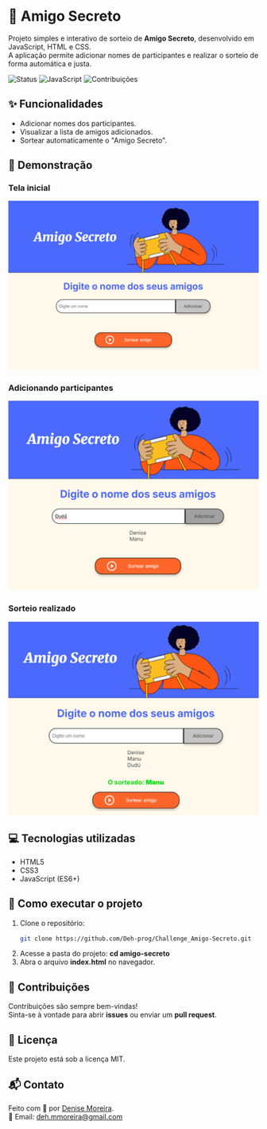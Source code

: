 # 🎁 Amigo Secreto  

Projeto simples e interativo de sorteio de **Amigo Secreto**, desenvolvido em JavaScript, HTML e CSS.  
A aplicação permite adicionar nomes de participantes e realizar o sorteio de forma automática e justa.

![Status](https://img.shields.io/badge/status-em%20desenvolvimento-yellow)
![JavaScript](https://img.shields.io/badge/javascript-ES6+-blue)
![Contribuições](https://img.shields.io/badge/contribuições-bem%20vindas-green)

## ✨ Funcionalidades  

- Adicionar nomes dos participantes.  
- Visualizar a lista de amigos adicionados.  
- Sortear automaticamente o "Amigo Secreto".  

## 📸 Demonstração  

### Tela inicial
![Tela inicial](assets/demo1.png)

### Adicionando participantes
![Adicionando nomes](assets/demo2.png)

### Sorteio realizado
![Resultado do sorteio](assets/demo3.png)


## 💻 Tecnologias utilizadas  

- HTML5  
- CSS3  
- JavaScript (ES6+)  

## 🚀 Como executar o projeto  

1. Clone o repositório:  
   ```bash
   git clone https://github.com/Deh-prog/Challenge_Amigo-Secreto.git
2. Acesse a pasta do projeto: **cd amigo-secreto**
3. Abra o arquivo **index.html** no navegador.

## 🤝 Contribuições  

Contribuições são sempre bem-vindas!  
Sinta-se à vontade para abrir **issues** ou enviar um **pull request**.

## 📄 Licença  

Este projeto está sob a licença MIT.  

## 📬 Contato  

Feito com 💜 por [Denise Moreira](https://www.linkedin.com/in/denise-mmoreira).  
📧 Email: deh.mmoreira@gmail.com


 
